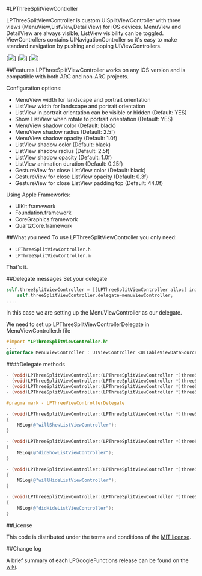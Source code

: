 #LPThreeSplitViewController

LPThreeSplitViewController is custom UISplitViewController with three views (MenuView,ListView,DetailView) for iOS devices. MenuView and DetailView are always visible, ListView visibility can be toggled.
ViewControllers contains UINavigationController so it's easy to make standard navigation by pushing and poping UIViewControllers.

[![](http://lukapenger.eu/GitHub/LPThreeSplitViewController/img1.png)]
[![](http://lukapenger.eu/GitHub/LPThreeSplitViewController/img2.png)]
[![](http://lukapenger.eu/GitHub/LPThreeSplitViewController/img3.png)]

##Features
LPThreeSplitViewController works on any iOS version and is compatible with both ARC and non-ARC projects.

Configuration options:

* MenuView width for landscape and portrait orientation
* ListView width for landscape and portrait orientation
* ListView in portrait orientation can be visible or hidden (Default: YES)
* Show ListView when rotate to portrait orientation (Default: YES)
* MenuView shadow color (Default: black)
* MenuView shadow radius (Default: 2.5f)
* MenuView shadow opacity (Default: 1.0f)
* ListView shadow color (Default: black)
* ListView shadow radius (Default: 2.5f)
* ListView shadow opacity (Default: 1.0f)
* ListView animation duration (Default: 0.25f)
* GestureView for close ListView color (Default: black)
* GestureView for close ListView opacity (Default: 0.3f)
* GestureView for close ListView padding top (Default: 44.0f)
 
Using Apple Frameworks:

* UIKit.framework
* Foundation.framework
* CoreGraphics.framework
* QuartzCore.framework

##What you need
To use LPThreeSplitViewController you only need:

* `LPThreeSplitViewController.h`
* `LPThreeSplitViewController.m`

That's it.

##Delegate messages
Set your delegate

```objective-c
self.threeSplitViewController = [[LPThreeSplitViewController alloc] initWithMenuViewController:navigationControllerMenuView ListViewController:navigationControllerListView DetailViewController:navigationControllerDetailView];
    self.threeSplitViewController.delegate=menuViewController;
....
```

In this case we are setting up the MenuViewController as our delegate.

We need to set up LPThreeSplitViewControllerDelegate in MenuViewController.h file

```objective-c
#import "LPThreeSplitViewController.h"
....
@interface MenuViewController : UIViewController <UITableViewDataSource,UITableViewDelegate,LPThreeSplitViewControllerDelegate>
```

####Delegate methods

```objective-c
- (void)LPThreeSplitViewController:(LPThreeSplitViewController *)threeSplitViewController willShowListViewController:(UIViewController*)listViewController;
- (void)LPThreeSplitViewController:(LPThreeSplitViewController *)threeSplitViewController didShowListViewController:(UIViewController*)listViewController;
- (void)LPThreeSplitViewController:(LPThreeSplitViewController *)threeSplitViewController willHideListViewController:(UIViewController*)listViewController;
- (void)LPThreeSplitViewController:(LPThreeSplitViewController *)threeSplitViewController didHideListViewController:(UIViewController*)listViewController;
```

```objective-c
#pragma mark - LPThreeViewControllerDelegate

- (void)LPThreeSplitViewController:(LPThreeSplitViewController *)threeSplitViewController willShowListViewController:(UIViewController *)listViewController
{
    NSLog(@"willShowListViewController");
}

- (void)LPThreeSplitViewController:(LPThreeSplitViewController *)threeSplitViewController didShowListViewController:(UIViewController *)listViewController
{
    NSLog(@"didShowListViewController");
}

- (void)LPThreeSplitViewController:(LPThreeSplitViewController *)threeSplitViewController willHideListViewController:(UIViewController *)listViewController
{
    NSLog(@"willHideListViewController");
}

- (void)LPThreeSplitViewController:(LPThreeSplitViewController *)threeSplitViewController didHideListViewController:(UIViewController *)listViewController
{
    NSLog(@"didHideListViewController");
}
```

##License

This code is distributed under the terms and conditions of the [MIT license](LICENSE). 

##Change log

A brief summary of each LPGoogleFunctions release can be found on the [wiki](https://github.com/luka1995/LPThreeSplitViewController/wiki/Change-log).
